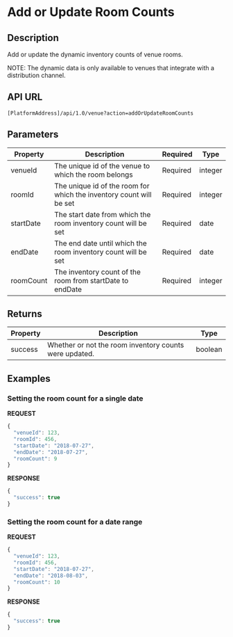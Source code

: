 # Add or Update Room Counts

## Description

Add or update the dynamic inventory counts of venue rooms.

NOTE: The dynamic data is only available to venues that integrate with a distribution channel.

## API URL

`[PlatformAddress]/api/1.0/venue?action=addOrUpdateRoomCounts`

## Parameters

| Property | Description | Required | Type |
| --- | --- | --- | --- |
| venueId | The unique id of the venue to which the room belongs | Required | integer |
| roomId | The unique id of the room for which the inventory count will be set | Required | integer |
| startDate | The start date from which the room inventory count will be set | Required | date |
| endDate | The end date until which the room inventory count will be set | Required | date |
| roomCount | The inventory count of the room from startDate to endDate | Required | integer |

## Returns

| Property | Description | Type |
| --- | --- | --- |
| success | Whether or not the room inventory counts were updated. | boolean |

## Examples

### Setting the room count for a single date

**REQUEST**

```javascript
{
  "venueId": 123,
  "roomId": 456,
  "startDate": "2018-07-27",
  "endDate": "2018-07-27",
  "roomCount": 9
}
```

**RESPONSE**

```javascript
{
  "success": true
}
```

### Setting the room count for a date range

**REQUEST**

```javascript
{
  "venueId": 123,
  "roomId": 456,
  "startDate": "2018-07-27",
  "endDate": "2018-08-03",
  "roomCount": 10
}
```

**RESPONSE**

```javascript
{
  "success": true
}
```

